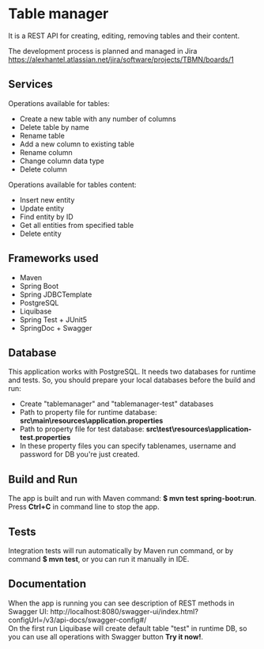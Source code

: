# Table manager
It is a REST API for creating, editing, removing 
tables and their content.

The development process is planned and managed in Jira https://alexhantel.atlassian.net/jira/software/projects/TBMN/boards/1  

## Services
Operations available for tables:
- Create a new table with any number of columns
- Delete table by name
- Rename table
- Add a new column to existing table
- Rename column
- Change column data type
- Delete column  

Operations available for tables content:
- Insert new entity
- Update entity
- Find entity by ID
- Get all entities from specified table
- Delete entity

## Frameworks used
- Maven
- Spring Boot
- Spring JDBCTemplate
- PostgreSQL
- Liquibase
- Spring Test + JUnit5
- SpringDoc + Swagger

## Database
This application works with PostgreSQL. It needs two 
databases for runtime and tests. So, you should prepare 
your local databases before the build and run:
- Create "tablemanager" and "tablemanager-test" databases
- Path to property file for runtime database: **src\main\resources\application.properties**
- Path to property file for test database: **src\test\resources\application-test.properties**
- In these property files you can specify tablenames, username and password for DB you're just created.

## Build and Run
The app is built and run with Maven command: **$ mvn test spring-boot:run**. Press **Ctrl+C** in command line to stop the app.

## Tests
Integration tests will run automatically by Maven run command, or by command **$ mvn test**, or you can run
 it manually in IDE.

## Documentation
When the app is running you can see description of REST methods in Swagger UI:
http://localhost:8080/swagger-ui/index.html?configUrl=/v3/api-docs/swagger-config#/  
On the first run Liquibase will create default table "test" in runtime DB,
so you can use all operations with Swagger button **Try it now!**.

